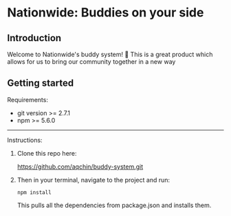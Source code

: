 # Nationwide: Buddies on your side

## Introduction
Welcome to Nationwide's buddy system! :raised_hands: This is a great product which allows for us to bring our community together in a new way

## Getting started

Requirements:

- git version >= 2.7.1
- npm >= 5.6.0

---

Instructions:

1. Clone this repo here:

   https://github.com/aqchin/buddy-system.git

2. Then in your terminal, navigate to the project and run:

    `npm install`

    This pulls all the dependencies from package.json and installs them.
